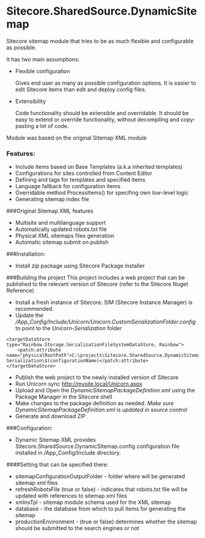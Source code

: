 # Sitecore.SharedSource.DynamicSitemap
Sitecore sitemap module that tries to be as much flexible and configurable as possible.

It has two main assumptions:

- Flexible configuration

	Gives end user as many as possible configuration options. It is easier to edit Sitecore items than edit and deploy config files.

- Extensibility
	
	Code functionality should be extensible and overridable. It should be easy to extend or override functionality, without decompiling and copy-pasting a lot of code.

Module was based on the original Sitemap XML module
	
### Features:
- Include items based on Base Templates (a.k.a inherited templates)
- Configurations for sites controlled from Content Editor
- Defining <changefreq> and <priority> tags for templates and specified items
- Language fallback for configuration items
- Overridable method ProcessItems() for specifing own low-level logic
- Generating sitemap index file
	
###Original Sitemap XML features
- Multisite and multilanguage support
- Automatically updated robots.txt file
- Physical XML sitemaps files generation
- Automatic sitemap submit on publish
	
	
###Installation:
- Install zip package using Sitecore Package Installer

###Building the project
This project includes a web project that can be published to the relevant version of Sitecore (refer to the Sitecore Nuget Reference)

- Install a fresh instance of Sitecore. SIM (Sitecore Instance Manager) is recommended.
- Update the _/App_Config/Include/Unicorn/Unicorn.CustomSerializationFolder.config_ to point to the _Unicorn-Serialization_ folder
```
<targetDataStore type="Rainbow.Storage.SerializationFileSystemDataStore, Rainbow">
	<patch:attribute name="physicalRootPath">C:\projects\Sitecore.SharedSource.DynamicSitemap\Unicorn-Serialization\$(configurationName)</patch:attribute>
</targetDataStore>
```
- Publish the web project to the newly installed version of Sitecore 
- Run Unicorn sync http://mysite.local/Unicorn.aspx
- Upload and Open the _DynamicSitemapPackageDefinition.xml_ using the Package Manager in the Sitecore shell
- Make changes to the package definition as needed. *Make sure DynamicSitemapPackageDefinition.xml is updated in source control*
- Generate and download ZIP
	
###Configuration:
- Dynamic Sitemap XML provides Sitecore.SharedSource.DynamicSitemap.config configuration file installed in /App_Config/Include directory.

####Setting that can be specified there:
- sitemapConfigurationOutputFolder - folder where will be generated sitemap xml files
- refreshRobotsFile (true or false) - indicates that robots.txt file will be updated with references to sitemap xml files
- xmlnsTpl - sitemap module schema used for the XML sitemap
- database - the database from which to pull items for generating the sitemap
- productionEnvironment - (true or false) determines whether the sitemap should be submitted to the search engines or not
